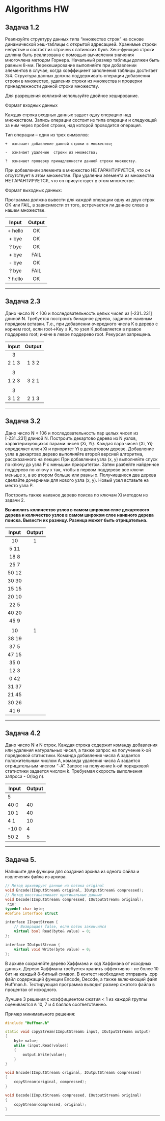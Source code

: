 # Algorithms HW

## Задача 1.2

Реализуйте структуру данных типа “множество строк” на основе динамической хеш-таблицы с открытой адресацией. Хранимые строки непустые и состоят из строчных латинских букв.
Хеш-функция строки должна быть реализована с помощью вычисления значения многочлена методом Горнера.
Начальный размер таблицы должен быть равным 8-ми. Перехеширование выполняйте при добавлении элементов в случае, когда коэффициент заполнения таблицы достигает 3/4.
Структура данных должна поддерживать операции добавления строки в множество, удаления строки из множества и проверки принадлежности данной строки множеству.

Для разрешения коллизий используйте двойное хеширование.

Формат входных данных

Каждая строка входных данных задает одну операцию над множеством. Запись операции состоит из типа операции и следующей за ним через пробел строки, над которой проводится операция.

Тип операции  – один из трех символов:

    +  означает добавление данной строки в множество; 

    -  означает удаление  строки из множества;  

    ?  означает проверку принадлежности данной строки множеству. 
    
При добавлении элемента в множество НЕ ГАРАНТИРУЕТСЯ, что он отсутствует в этом множестве. При удалении элемента из множества НЕ ГАРАНТИРУЕТСЯ, что он присутствует в этом множестве.

Формат выходных данных:

Программа должна вывести для каждой операции одну из двух строк OK или FAIL, в зависимости от того, встречается ли данное слово в нашем множестве.


| Input | Output |
| :---: | :---: |
| + hello | OK |
| + bye | OK |
| ? bye | OK |
| + bye | FAIL |
| - bye | OK |
| ? bye | FAIL |
| ? hello | OK |


---
## Задача 2.3

Дано число N < 106 и последовательность целых чисел из [-231..231] длиной N.
Требуется построить бинарное дерево, заданное наивным порядком вставки.
Т.е., при добавлении очередного числа K в дерево с корнем root, если root→Key ≤ K, то узел K добавляется в правое поддерево root; иначе в левое поддерево root.
Рекурсия запрещена.


| Input | Output |
| :---: | :---: |
| 3 | |
| 2 1 3 | 1 3 2 |
| | |
| 3 | |
| 1 2 3 | 3 2 1 |
| | |
| 3 | |
| 3 1 2 | 2 1 3 |


---
## Задача 3.2

Дано число N < 106 и последовательность пар целых чисел из [-231..231] длиной N.
Построить декартово дерево из N узлов, характеризующихся парами чисел {Xi, Yi}.
Каждая пара чисел {Xi, Yi} определяет ключ Xi и приоритет Yi в декартовом дереве.
Добавление узла в декартово дерево выполняйте второй версией алгоритма, рассказанного на лекции:
При добавлении узла (x, y) выполняйте спуск по ключу до узла P с меньшим приоритетом. Затем разбейте найденное поддерево по ключу x так, чтобы в первом поддереве все ключи меньше x, а во втором больше или равны x. Получившиеся два дерева сделайте дочерними для нового узла (x, y). Новый узел вставьте на место узла P.

Построить также наивное дерево поиска по ключам Xi методом из задачи 2.

**Вычислить количество узлов в самом широком слое декартового дерева и количество узлов в самом широком слое наивного дерева поиска. Вывести их разницу. Разница может быть отрицательна.**

| Input | Output |
| :---: | :---: |
| 10 | 1 |
| 5 11 | |
| 18 8 | |
| 25 7 | |
| 50 12 | |
| 30 30 | |
| 15 15 | |
| 20 10 | |
| 22 5 | |
| 40 20 | |
| 45 9 | |
| | | 
| 10 | 1 |
| 38 19 | |
| 37 5 | |
| 47 15 | |
| 35 0 | |
| 12 3 | |
| 0 42 | |
| 31 37 | |
| 21 45 | |
| 30 26 | |
| 41 6 | |


---
## Задача 4.2

Дано число N и N строк. Каждая строка содержит команду добавления или удаления натуральных чисел, а также запрос на получение k-ой порядковой статистики. Команда добавления числа A задается положительным числом A, команда удаления числа A задается отрицательным числом “-A”. Запрос на получение k-ой порядковой статистики задается числом k. Требуемая скорость выполнения запроса - O(log n).


| Input | Output |
| --- | --- |
| 5 | |
| 40 0 | 40 |
| 10 1 | 40 |
| 4 1 | 10 |
| -10 0 | 4 |
| 50 2 | 5 |


---
## Задача 5.

Напишите две функции для создания архива из одного файла и извлечения файла из архива.

```C++
// Метод архивирует данные из потока original
void Encode(IInputStream& original, IOutputStream& compressed);
// Метод восстанавливает оригинальные данные
void Decode(IInputStream& compressed, IOutputStream& original);
 где:
typedef char byte;
#define interface struct
```

```C++
interface IInputStream {
	// Возвращает false, если поток закончился
	virtual bool Read(byte& value) = 0;
};

interface IOutputStream {
	virtual void Write(byte value) = 0;
};
```

В архиве сохраняйте дерево Хаффмана и код Хаффмана от исходных данных.
Дерево Хаффмана требуется хранить эффективно - не более 10 бит на каждый 8-битный символ.
В контест необходимо отправить .cpp файл содержащий функции Encode, Decode, а также включающий файл Huffman.h. Тестирующая программа выводит размер сжатого файла в процентах от исходного.

Лучшие 3 решения с коэффициентом сжатия < 1 из каждой группы оцениваются в 10, 7 и 4 баллов соответственно.

Пример минимального решения:

```C++
#include "Huffman.h"

static void copyStream(IInputStream& input, IOutputStream& output)
{
	byte value;
	while (input.Read(value)) 
	{ 
		output.Write(value); 
	}
}

void Encode(IInputStream& original, IOutputStream& compressed) 
{
	copyStream(original, compressed); 
}

void Decode(IInputStream& compressed, IOutputStream& original) 
{ 
	copyStream(compressed, original); 
}
```

---